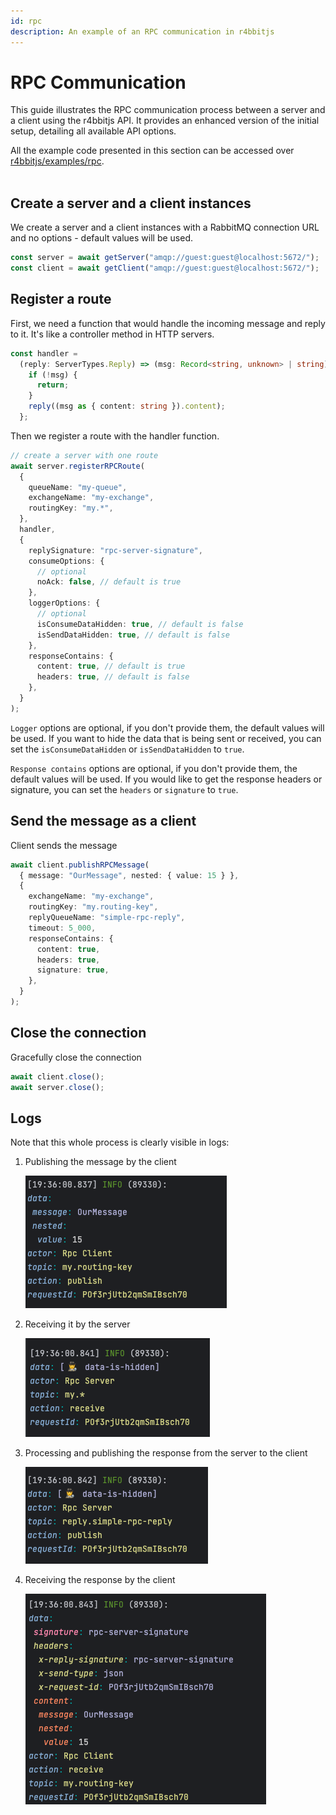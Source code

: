 ```yaml
---
id: rpc
description: An example of an RPC communication in r4bbitjs
---
```


# RPC Communication

This guide illustrates the RPC communication process between a server and a client using the r4bbitjs API. It provides an enhanced version of the initial setup, detailing all available API options.

<div class="alert alert--primary" role="alert">
  All the example code presented in this section can be accessed over <a href="https://github.com/r4bbitjs/r4bbitjs/blob/dev/examples/rpc/index.ts" target="_blank">r4bbitjs/examples/rpc</a>.
</div>
<br />

## Create a server and a client instances

We create a server and a client instances with a RabbitMQ connection URL and no options - default values will be used.

```ts
const server = await getServer("amqp://guest:guest@localhost:5672/");
const client = await getClient("amqp://guest:guest@localhost:5672/");
```

## Register a route

First, we need a function that would handle the incoming message and reply to it. It's like a controller method in HTTP servers.

```ts
const handler =
  (reply: ServerTypes.Reply) => (msg: Record<string, unknown> | string) => {
    if (!msg) {
      return;
    }
    reply((msg as { content: string }).content);
  };
```

Then we register a route with the handler function.

```ts
// create a server with one route
await server.registerRPCRoute(
  {
    queueName: "my-queue",
    exchangeName: "my-exchange",
    routingKey: "my.*",
  },
  handler,
  {
    replySignature: "rpc-server-signature",
    consumeOptions: {
      // optional
      noAck: false, // default is true
    },
    loggerOptions: {
      // optional
      isConsumeDataHidden: true, // default is false
      isSendDataHidden: true, // default is false
    },
    responseContains: {
      content: true, // default is true
      headers: true, // default is false
    },
  }
);
```

<div class="alert alert--secondary" role="alert">

`Logger` options are optional, if you don't provide them, the default values will be used. If you want to hide the data that is being sent or received, you can set the `isConsumeDataHidden` or `isSendDataHidden` to `true`.

`Response contains` options are optional, if you don't provide them, the default values will be used. If you would like to get the response headers or signature, you can set the `headers` or `signature` to `true`.

</div>

## Send the message as a client

Client sends the message

```ts
await client.publishRPCMessage(
  { message: "OurMessage", nested: { value: 15 } },
  {
    exchangeName: "my-exchange",
    routingKey: "my.routing-key",
    replyQueueName: "simple-rpc-reply",
    timeout: 5_000,
    responseContains: {
      content: true,
      headers: true,
      signature: true,
    },
  }
);
```

## Close the connection

Gracefully close the connection

```ts
await client.close();
await server.close();
```

## Logs

Note that this whole process is clearly visible in logs:

1. Publishing the message by the client

   ![An example that displays log of publishing the message by the client](./assets/rpc/1_client-publish.png)

2. Receiving it by the server

   ![An example that displays log of receiving the message by the server](./assets/rpc/2_server-receive.png)

3. Processing and publishing the response from the server to the client

   ![An example that displays log of processing and publishing the response from the server to the client](./assets/rpc/3_server-publish.png)

4. Receiving the response by the client

   ![An example that displays log of receiving the response by the client](./assets/rpc/4_client-receive.png)
